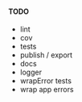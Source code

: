 #### TODO

* lint
* cov
* tests
* publish / export
* docs
* logger
* wrapError tests
* wrap app errors
